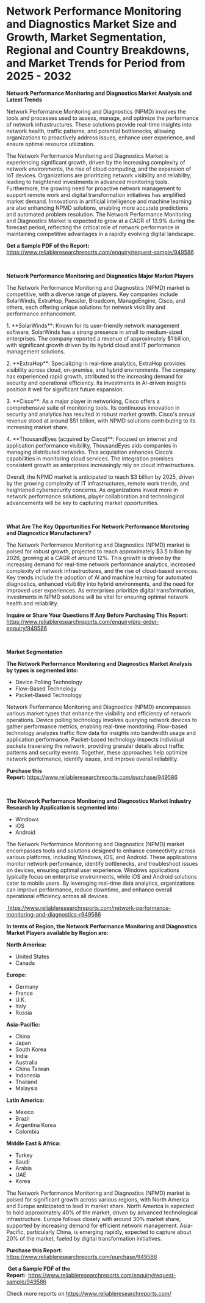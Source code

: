 <p><h1>Network Performance Monitoring and Diagnostics Market Size and Growth, Market Segmentation, Regional and Country Breakdowns, and Market Trends for Period from 2025 -  2032</h1></p><p><strong>Network Performance Monitoring and Diagnostics Market Analysis and Latest Trends</strong></p>
<p><p>Network Performance Monitoring and Diagnostics (NPMD) involves the tools and processes used to assess, manage, and optimize the performance of network infrastructures. These solutions provide real-time insights into network health, traffic patterns, and potential bottlenecks, allowing organizations to proactively address issues, enhance user experience, and ensure optimal resource utilization.</p><p>The Network Performance Monitoring and Diagnostics Market is experiencing significant growth, driven by the increasing complexity of network environments, the rise of cloud computing, and the expansion of IoT devices. Organizations are prioritizing network visibility and reliability, leading to heightened investments in advanced monitoring tools. Furthermore, the growing need for proactive network management to support remote work and digital transformation initiatives has amplified market demand. Innovations in artificial intelligence and machine learning are also enhancing NPMD solutions, enabling more accurate predictions and automated problem resolution. The Network Performance Monitoring and Diagnostics Market is expected to grow at a CAGR of 13.9% during the forecast period, reflecting the critical role of network performance in maintaining competitive advantages in a rapidly evolving digital landscape.</p></p>
<p><strong>Get a Sample PDF of the Report:&nbsp;</strong> <a href="https://www.reliableresearchreports.com/enquiry/request-sample/949586?utm_campaign=2487&utm_medium=2&utm_source=Github&utm_content=ia&utm_term=07032025&utm_id=network-performance-monitoring-and-diagnostics">https://www.reliableresearchreports.com/enquiry/request-sample/949586</a></p>
<p>&nbsp;</p>
<p><strong>Network Performance Monitoring and Diagnostics Major Market Players</strong></p>
<p><p>The Network Performance Monitoring and Diagnostics (NPMD) market is competitive, with a diverse range of players. Key companies include SolarWinds, ExtraHop, Paessler, Broadcom, ManageEngine, Cisco, and others, each offering unique solutions for network visibility and performance enhancement.</p><p>1. **SolarWinds**: Known for its user-friendly network management software, SolarWinds has a strong presence in small to medium-sized enterprises. The company reported a revenue of approximately $1 billion, with significant growth driven by its hybrid cloud and IT performance management solutions.</p><p>2. **ExtraHop**: Specializing in real-time analytics, ExtraHop provides visibility across cloud, on-premise, and hybrid environments. The company has experienced rapid growth, attributed to the increasing demand for security and operational efficiency. Its investments in AI-driven insights position it well for significant future expansion.</p><p>3. **Cisco**: As a major player in networking, Cisco offers a comprehensive suite of monitoring tools. Its continuous innovation in security and analytics has resulted in robust market growth. Cisco's annual revenue stood at around $51 billion, with NPMD solutions contributing to its increasing market share.</p><p>4. **ThousandEyes (acquired by Cisco)**: Focused on internet and application performance visibility, ThousandEyes aids companies in managing distributed networks. This acquisition enhances Cisco’s capabilities in monitoring cloud services. The integration promises consistent growth as enterprises increasingly rely on cloud infrastructures.</p><p>Overall, the NPMD market is anticipated to reach $3 billion by 2025, driven by the growing complexity of IT infrastructures, remote work trends, and heightened cybersecurity concerns. As organizations invest more in network performance solutions, player collaboration and technological advancements will be key to capturing market opportunities.</p></p>
<p>&nbsp;</p>
<p><strong>What Are The Key Opportunities For Network Performance Monitoring and Diagnostics Manufacturers?</strong></p>
<p><p>The Network Performance Monitoring and Diagnostics (NPMD) market is poised for robust growth, projected to reach approximately $3.5 billion by 2026, growing at a CAGR of around 12%. This growth is driven by the increasing demand for real-time network performance analytics, increased complexity of network infrastructures, and the rise of cloud-based services. Key trends include the adoption of AI and machine learning for automated diagnostics, enhanced visibility into hybrid environments, and the need for improved user experiences. As enterprises prioritize digital transformation, investments in NPMD solutions will be vital for ensuring optimal network health and reliability.</p></p>
<p><strong>Inquire or Share Your Questions If Any Before Purchasing This Report:</strong> <a href="https://www.reliableresearchreports.com/enquiry/pre-order-enquiry/949586?utm_campaign=2487&utm_medium=2&utm_source=Github&utm_content=ia&utm_term=07032025&utm_id=network-performance-monitoring-and-diagnostics">https://www.reliableresearchreports.com/enquiry/pre-order-enquiry/949586</a></p>
<p>&nbsp;</p>
<p><strong>Market Segmentation</strong></p>
<p><strong>The Network Performance Monitoring and Diagnostics Market Analysis by types is segmented into:</strong></p>
<p><ul><li>Device Polling Technology</li><li>Flow-Based Technology</li><li>Packet-Based Technology</li></ul></p>
<p><p>Network Performance Monitoring and Diagnostics (NPMD) encompasses various market types that enhance the visibility and efficiency of network operations. Device polling technology involves querying network devices to gather performance metrics, enabling real-time monitoring. Flow-based technology analyzes traffic flow data for insights into bandwidth usage and application performance. Packet-based technology inspects individual packets traversing the network, providing granular details about traffic patterns and security events. Together, these approaches help optimize network performance, identify issues, and improve overall reliability.</p></p>
<p><strong>Purchase this Report:&nbsp;</strong><a href="https://www.reliableresearchreports.com/purchase/949586?utm_campaign=2487&utm_medium=2&utm_source=Github&utm_content=ia&utm_term=07032025&utm_id=network-performance-monitoring-and-diagnostics">https://www.reliableresearchreports.com/purchase/949586</a></p>
<p>&nbsp;</p>
<p><strong>The Network Performance Monitoring and Diagnostics Market Industry Research by Application is segmented into:</strong></p>
<p><ul><li>Windows</li><li>iOS</li><li>Android</li></ul></p>
<p><p>The Network Performance Monitoring and Diagnostics (NPMD) market encompasses tools and solutions designed to enhance connectivity across various platforms, including Windows, iOS, and Android. These applications monitor network performance, identify bottlenecks, and troubleshoot issues on devices, ensuring optimal user experience. Windows applications typically focus on enterprise environments, while iOS and Android solutions cater to mobile users. By leveraging real-time data analytics, organizations can improve performance, reduce downtime, and enhance overall operational efficiency across all devices.</p></p>
<p><a href="https://www.reliableresearchreports.com/network-performance-monitoring-and-diagnostics-r949586?utm_campaign=2487&utm_medium=2&utm_source=Github&utm_content=ia&utm_term=07032025&utm_id=network-performance-monitoring-and-diagnostics">&nbsp;https://www.reliableresearchreports.com/network-performance-monitoring-and-diagnostics-r949586</a></p>
<p><strong>In terms of Region, the Network Performance Monitoring and Diagnostics Market Players available by Region are:</strong></p>
<p>
    <p> <strong> North America: </strong>
        <ul>
            <li>United States</li>
            <li>Canada</li>
        </ul>
        </p> 
    <p> <strong> Europe: </strong>
        <ul>
            <li>Germany</li>
            <li>France</li>
            <li>U.K.</li>
            <li>Italy</li>
            <li>Russia</li>
        </ul>
        </p> 
    <p> <strong> Asia-Pacific: </strong>
        <ul>
            <li>China</li>
            <li>Japan</li>
            <li>South Korea</li>
            <li>India</li>
            <li>Australia</li>
            <li>China Taiwan</li>
            <li>Indonesia</li>
            <li>Thailand</li>
            <li>Malaysia</li>
        </ul>
        </p> 
    <p> <strong> Latin America: </strong>
        <ul>
            <li>Mexico</li>
            <li>Brazil</li>
            <li>Argentina Korea</li>
            <li>Colombia</li>
        </ul>
        </p> 
    <p> <strong> Middle East & Africa: </strong>
        <ul>
            <li>Turkey</li>
            <li>Saudi</li>
            <li>Arabia</li>
            <li>UAE</li>
            <li>Korea</li>
        </ul>
    </p>
    </p>
<p><p>The Network Performance Monitoring and Diagnostics (NPMD) market is poised for significant growth across various regions, with North America and Europe anticipated to lead in market share. North America is expected to hold approximately 40% of the market, driven by advanced technological infrastructure. Europe follows closely with around 30% market share, supported by increasing demand for efficient network management. Asia-Pacific, particularly China, is emerging rapidly, expected to capture about 20% of the market, fueled by digital transformation initiatives.</p></p>
<p><strong>Purchase this Report: </strong><a href="https://www.reliableresearchreports.com/purchase/949586?utm_campaign=2487&utm_medium=2&utm_source=Github&utm_content=ia&utm_term=07032025&utm_id=network-performance-monitoring-and-diagnostics">https://www.reliableresearchreports.com/purchase/949586</a></p>
<p>&nbsp;<strong>Get a Sample PDF of the Report:&nbsp;&nbsp;</strong><a href="https://www.reliableresearchreports.com/enquiry/request-sample/949586?utm_campaign=2487&utm_medium=2&utm_source=Github&utm_content=ia&utm_term=07032025&utm_id=network-performance-monitoring-and-diagnostics">https://www.reliableresearchreports.com/enquiry/request-sample/949586</a></p>
<p><strong></strong></p>
<p>Check more reports on <a href="https://www.reliableresearchreports.com/?utm_campaign=2487&utm_medium=2&utm_source=Github&utm_content=ia&utm_term=07032025&utm_id=network-performance-monitoring-and-diagnostics">https://www.reliableresearchreports.com/</a></p>